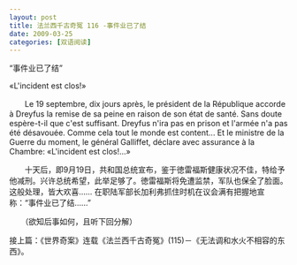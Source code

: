 ```yaml
---
layout: post
title: 法兰西千古奇冤 116 -事件业已了结
date: 2009-03-25
categories: [双语阅读]  
---
```


“事件业已了结”

«L'incident est clos!»

　　Le 19 septembre, dix jours après, le président de la République accorde à Dreyfus la remise de sa peine en raison de son état de santé. Sans doute espère-t-il que c'est suffisant. Dreyfus n'ira pas en prison et l'armée n'a pas été désavouée. Comme cela tout le monde est content... Et le ministre de la Guerre du moment, le général Galliffet, déclare avec assurance à la Chambre: «L'incident est clos!...»



　　十天后，即9月19日，共和国总统宣布，鉴于徳雷福斯健康状况不佳，特给予他减刑。兴许总统希望，此举足够了。徳雷福斯将免遭监禁，军队也保全了脸面。这般处理，皆大欢喜…… 在职陆军部长加利弗抓住时机在议会满有把握地宣称：“事件业已了结……”



　　（欲知后事如何，且听下回分解）

接上篇：《世界奇案》连载《法兰西千古奇冤》(115)－《无法调和水火不相容的东西》。

